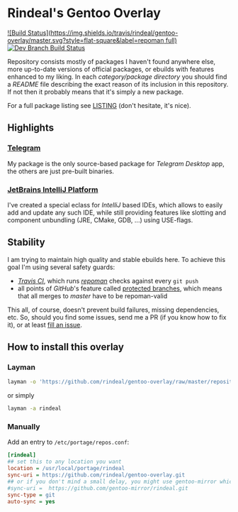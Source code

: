 Rindeal's Gentoo Overlay
==========================
[![Build Status](https://img.shields.io/travis/rindeal/gentoo-overlay/master.svg?style=flat-square&label=repoman full)](https://travis-ci.org/rindeal/gentoo-overlay)
[![Dev Branch Build Status](https://img.shields.io/travis/rindeal/gentoo-overlay/dev.svg?style=flat-square&label=dev)](https://travis-ci.org/rindeal/gentoo-overlay)

Repository consists mostly of packages I haven't found anywhere else, more up-to-date versions of official packages,
or ebuilds with features enhanced to my liking. In each _category/package directory_ you should find a _README_ file
describing the exact reason of its inclusion in this repository. If not then it probably means that it's simply a new package.

For a full package listing see [LISTING] \(don't hesitate, it's nice).

Highlights
-----------

### [Telegram]
My package is the only source-based package for _Telegram Desktop_ app, the others are just pre-built binaries.

### [JetBrains IntelliJ Platform](http://www.jetbrains.org/pages/viewpage.action?pageId=983889)
I've created a special eclass for _IntelliJ_ based IDEs, which allows to easily add and update any such IDE,
while still providing features like slotting and component unbundling (JRE, CMake, GDB, ...) using USE-flags.


Stability
----------

I am trying to maintain high quality and stable ebuilds here.
To achieve this goal I'm using several safety guards:

- _[Travis CI]_, which runs _[repoman]_
    checks against every `git push`
- all points of _GitHub_'s feature called [protected branches],
    which means that all merges to _master_ have to be repoman-valid

This all, of course, doesn't prevent build failures, missing dependencies, etc. So, should you find
some issues, send me a PR (if you know how to fix it), or at least [fill an issue][New issue].


How to install this overlay
----------------------------

### Layman

```sh
layman -o 'https://github.com/rindeal/gentoo-overlay/raw/master/repositories.xml' -a rindeal
```

or simply

```sh
layman -a rindeal
```

### Manually
Add an entry to `/etc/portage/repos.conf`:
```ini
[rindeal]
## set this to any location you want
location = /usr/local/portage/rindeal
sync-uri = https://github.com/rindeal/gentoo-overlay.git
## or if you don't mind a small delay, you might use gentoo-mirror which includes metadata cache
#sync-uri =  https://github.com/gentoo-mirror/rindeal.git
sync-type = git
auto-sync = yes
```


[protected branches]: https://help.github.com/articles/about-protected-branches/
[repoman]: https://wiki.gentoo.org/wiki/Repoman
[Travis CI]: https://travis-ci.org/
[LISTING]: ./LISTING.md
[New issue]: https://github.com/rindeal/gentoo-overlay/issues/new
[Telegram]: https://desktop.telegram.org/
